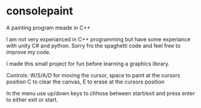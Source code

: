 # consolepaint
A painting program meade in C++

I am not very experianced in C++ programming but have some experiance with unity C# and python.
Sorry fro the spaghetti code and feel free to improve my code.

I made this small project for fun before learning a graphics library.

Controls: W/S/A/D for moving the cursor, space to paint at the cursors position
C to clear the canvas, E to erase at the cursors position

In the menu use up/down keys to chhose between start/exit and press enter to either exit or start.
